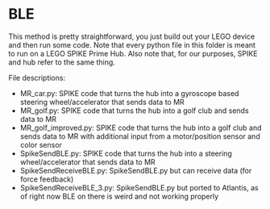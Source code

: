 # BLE
This method is pretty straightforward, you just build out your LEGO device and then run some code. Note that every python file in this folder is meant to run on a LEGO SPIKE Prime Hub. Also note that, for our purposes, SPIKE and hub refer to the same thing.

File descriptions:
- MR_car.py: SPIKE code that turns the hub into a gyroscope based steering wheel/accelerator that sends data to MR
- MR_golf.py: SPIKE code that turns the hub into a golf club and sends data to MR
- MR_golf_improved.py: SPIKE code that turns the hub into a golf club and sends data to MR with additional input from a motor/position sensor and color sensor
- SpikeSendBLE.py: SPIKE code that turns the hub into a steering wheel/accelerator that sends data to MR
- SpikeSendReceiveBLE.py: SpikeSendBLE.py but can receive data (for force feedback)
- SpikeSendReceiveBLE_3.py: SpikeSendBLE.py but ported to Atlantis, as of right now BLE on there is weird and not working properly